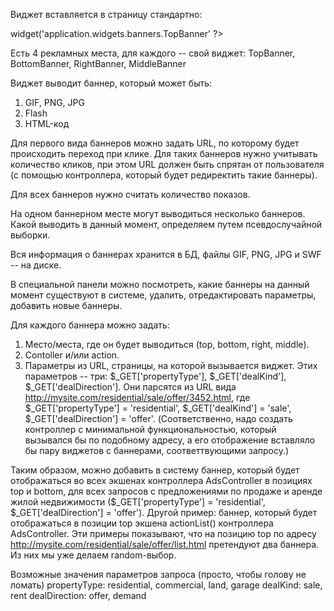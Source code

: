 Виджет вставляется в страницу стандартно:
<? $this->widget('application.widgets.banners.TopBanner' ?>

Есть 4 рекламных места, для каждого -- свой виджет: TopBanner,
BottomBanner, RightBanner, MiddleBanner

Виджет выводит баннер, который может быть:
1. GIF, PNG, JPG
2. Flash
3. HTML-код

Для первого вида баннеров можно задать URL, по которому будет
происходить переход при клике. Для таких баннеров нужно учитывать
количество кликов, при этом URL должен быть спрятан от пользователя (с
помощью контроллера, который будет редиректить такие баннеры).

Для всех баннеров нужно считать количество показов.

На одном баннерном месте могут выводиться несколько баннеров. Какой
выводить в данный момент, определяем путем псевдослучайной выборки.

Вся информация о баннерах хранится в БД, файлы GIF, PNG, JPG и SWF -- на диске.

В специальной панели можно посмотреть, какие баннеры на данный момент
существуют в системе, удалить, отредактировать параметры, добавить
новые баннеры.

Для каждого баннера можно задать:
1. Место/места, где он будет выводиться (top, bottom, right, middle).
2. Contoller и/или action.
3. Параметры из URL, страницы, на которой вызывается виджет. Этих
параметров -- три: $_GET['propertyType'], $_GET['dealKind'],
$_GET['dealDirection']. Они парсятся из URL вида
http://mysite.com/residential/sale/offer/3452.html, где
$_GET['propertyType'] = 'residential', $_GET['dealKind'] = 'sale',
$_GET['dealDirection'] = 'offer'. (Соответственно, надо создать
контроллер с минимальной функциональностью, который вызывался бы по
подобному адресу, а его отображение вставляло бы пару виджетов с
баннерами, соответтвующими запросу.)

Таким образом, можно добавить в систему баннер, который будет
отображаться во всех экшенах контроллера AdsController в позициях top
и bottom, для всех запросов с предложениями по продаже и аренде жилой
недвижимости ($_GET['propertyType'] = 'residential',
$_GET['dealDirection'] = 'offer'). Другой пример: баннер, который
будет отображаться в позиции top экшена actionList() контроллера
AdsController.
Эти примеры показывают, что на позицию top по адресу
http://mysite.com/residential/sale/offer/list.html претендуют два
баннера. Из них мы уже делаем random-выбор.

Возможные значения параметров запроса (просто, чтобы голову не ломать)
propertyType: residential, commercial, land, garage
dealKind: sale, rent
dealDirection: offer, demand